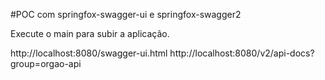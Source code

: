 #POC com springfox-swagger-ui e springfox-swagger2

Execute o main para subir a aplicação.

http://localhost:8080/swagger-ui.html
http://localhost:8080/v2/api-docs?group=orgao-api

